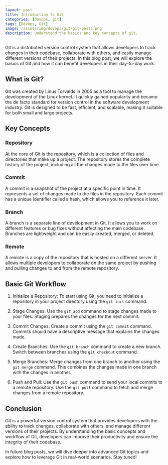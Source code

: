 ```yaml
---
layout: post
title: Introduction to Git
categories: [devops, git]
tags: [DevOps, Git]
image: /assets/img/devops/git/git-posts.png
description: Understand the basics and key concepts of git.
---
```


Git is a distributed version control system that allows developers to track changes in their codebase, collaborate with others, and easily manage different versions of their projects. In this blog post, we will explore the basics of Git and how it can benefit developers in their day-to-day work.

## What is Git?

Git was created by Linus Torvalds in 2005 as a tool to manage the development of the Linux kernel. It quickly gained popularity and became the de facto standard for version control in the software development industry. Git is designed to be fast, efficient, and scalable, making it suitable for both small and large projects.

## Key Concepts

### Repository

At the core of Git is the repository, which is a collection of files and directories that make up a project. The repository stores the complete history of the project, including all the changes made to the files over time.

### Commit

A commit is a snapshot of the project at a specific point in time. It represents a set of changes made to the files in the repository. Each commit has a unique identifier called a hash, which allows you to reference it later.

### Branch

A branch is a separate line of development in Git. It allows you to work on different features or bug fixes without affecting the main codebase. Branches are lightweight and can be easily created, merged, or deleted.

### Remote

A remote is a copy of the repository that is hosted on a different server. It allows multiple developers to collaborate on the same project by pushing and pulling changes to and from the remote repository.

## Basic Git Workflow

1. Initialize a Repository: To start using Git, you need to initialize a repository in your project directory using the `git init` command.

2. Stage Changes: Use the `git add` command to stage changes made to your files. Staging prepares the changes for the next commit.

3. Commit Changes: Create a commit using the `git commit` command. Commits should have a descriptive message that explains the changes made.

4. Create Branches: Use the `git branch` command to create a new branch. Switch between branches using the `git checkout` command.

5. Merge Branches: Merge changes from one branch to another using the `git merge` command. This combines the changes made in one branch with the changes in another.

6. Push and Pull: Use the `git push` command to send your local commits to a remote repository. Use the `git pull` command to fetch and merge changes from a remote repository.

## Conclusion

Git is a powerful version control system that provides developers with the ability to track changes, collaborate with others, and manage different versions of their projects. By understanding the basic concepts and workflow of Git, developers can improve their productivity and ensure the integrity of their codebase.

In future blog posts, we will dive deeper into advanced Git topics and explore how to leverage Git in real-world scenarios. Stay tuned!